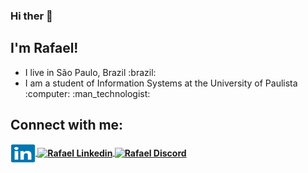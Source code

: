 ### Hi ther 👋

<h2>I'm Rafael!</h2>
<ul>
<li>I live in São Paulo, Brazil :brazil:</li>
<li>I am a student of Information Systems at the University of Paulista :computer: :man_technologist:</li>
</ul>

<h2>Connect with me:</h2><strong>
<a href="https://www.instagram.com/rafaaelm/" target="_blank">
<img align="center" alt="Rafael Instagram" src="https://raw.githubusercontent.com/devicons/devicon/master/icons/linkedin/linkedin-original.svg" width="40" height="30">
</a>
  
<a href="https://www.linkedin.com/in/rafaaelmascarenhas/" target="_blank">
<img align="center" alt="Rafael Linkedin" src="https://www.flaticon.com/svg/vstatic/svg/1384/1384063.svg?token=exp=1615144641~hmac=bc61414653e21d2d8654c50bfbeb3bbf" width="40" height="30">
</a>

<a href="https://discord.com/channels/rafaaelm#3821" target="_blank">
<img align="center" alt="Rafael Discord" src="https://www.flaticon.com/svg/vstatic/svg/2111/2111370.svg?token=exp=1615145062~hmac=0be13aacf387d77aa80ac23bdef45645" width="40" height="30">
</a>
  
  
  

<!--
**rafaaelm/rafaaelm** is a ✨ _special_ ✨ repository because its `README.md` (this file) appears on your GitHub profile.

Here are some ideas to get you started:

- 🔭 I’m currently working on ...
- 🌱 I’m currently learning ...
- 👯 I’m looking to collaborate on ...
- 🤔 I’m looking for help with ...
- 💬 Ask me about ...
- 📫 How to reach me: ...
- 😄 Pronouns: ...
- ⚡ Fun fact: ...
-->
